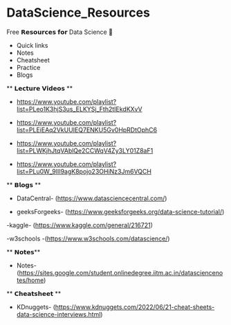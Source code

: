 # DataScience_Resources

Free 𝗥𝗲𝘀𝗼𝘂𝗿𝗰𝗲𝘀 𝗳𝗼𝗿 Data Science 🥳
- Quick links
- Notes
- Cheatsheet
- Practice
- Blogs


** 𝗟𝗲𝗰𝘁𝘂𝗿𝗲 𝗩𝗶𝗱𝗲𝗼𝘀 **

- https://www.youtube.com/playlist?list=PLeo1K3hjS3us_ELKYSj_Fth2tIEkdKXvV

- https://www.youtube.com/playlist?list=PLEiEAq2VkUUIEQ7ENKU5Gv0HpRDtOphC6

- https://www.youtube.com/playlist?list=PLWKjhJtqVAblQe2CCWqV4Zy3LY01Z8aF1

- https://www.youtube.com/playlist?list=PLu0W_9lII9agK8pojo23OHiNz3Jm6VQCH


** 𝗕𝗹𝗼𝗴𝘀 **

- DataCentral- (https://www.datasciencecentral.com/)

- geeksForgeeks- (https://www.geeksforgeeks.org/data-science-tutorial/)

-kaggle- (https://www.kaggle.com/general/216721)

-w3schools -(https://www.w3schools.com/datascience/)



** 𝗡𝗼𝘁𝗲𝘀**

- Notes- (https://sites.google.com/student.onlinedegree.iitm.ac.in/datasciencenotes/home)



** 𝗖𝗵𝗲𝗮𝘁𝘀𝗵𝗲𝗲𝘁 **

- KDnuggets- (https://www.kdnuggets.com/2022/06/21-cheat-sheets-data-science-interviews.html)
